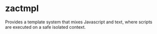 # zactmpl
Provides a template system that mixes Javascript and text, where scripts are executed on a safe isolated context.
